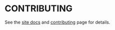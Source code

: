 # CONTRIBUTING

See the [site docs](http://history.newtheatre.org.uk/docs/) and [contributing](http://history.newtheatre.org.uk/contributing/) page for details.
